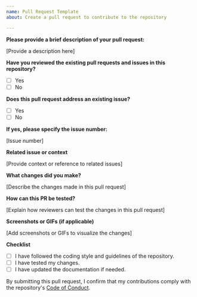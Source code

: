 ```yaml
---
name: Pull Request Template
about: Create a pull request to contribute to the repository

---
```


**Please provide a brief description of your pull request:**

[Provide a description here]

**Have you reviewed the existing pull requests and issues in this repository?**

- [ ] Yes
- [ ] No

**Does this pull request address an existing issue?**

- [ ] Yes
- [ ] No

**If yes, please specify the issue number:**

[Issue number]

**Related issue or context**

[Provide context or reference to related issues]

**What changes did you make?**

[Describe the changes made in this pull request]

**How can this PR be tested?**

[Explain how reviewers can test the changes in this pull request]

**Screenshots or GIFs (if applicable)**

[Add screenshots or GIFs to visualize the changes]

**Checklist**

- [ ] I have followed the coding style and guidelines of the repository.
- [ ] I have tested my changes.
- [ ] I have updated the documentation if needed.

By submitting this pull request, I confirm that my contributions comply with the repository's [Code of Conduct](CODE_OF_CONDUCT.md).
